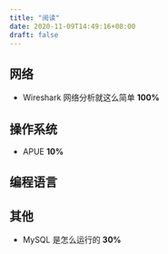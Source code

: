 ```yaml
---
title: "阅读"
date: 2020-11-09T14:49:16+08:00
draft: false
---
```


## 网络

- Wireshark 网络分析就这么简单 **100%**



## 操作系统
- APUE **10%**



## 编程语言



## 其他
- MySQL 是怎么运行的 **30%**


